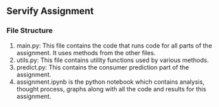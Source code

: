 ## Servify Assignment

### File Structure
1. main.py: This file contains the code that runs code for all parts of the assignment. It uses methods from the other files.
2. utils.py: This file contains utility functions used by various methods.
3. predict.py: This contains the consumer prediction part of the assignment.
4. assignment.ipynb is the python notebook which contains analysis, thought process, graphs along with all the code and results for this assignment.
